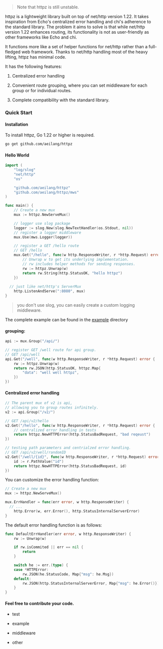 > Note that httpz is still unstable.

httpz is a lightweight library built on top of net/http version 1.22. It takes inspiration from Echo's centralized error handling and chi's adherence to the standard library. The problem it aims to solve is that while net/http version 1.22 enhances routing, its functionality is not as user-friendly as other frameworks like Echo and chi.

It functions more like a set of helper functions for net/http rather than a full-fledged web framework. Thanks to net/http handling most of the heavy lifting, httpz has minimal code.

It has the following features:

1. Centralized error handling


2. Convenient route grouping, where you can set middleware for each group or for individual routes.

3. Complete compatibility with the standard library.

### Quick Start

#### Installation

To install httpz, Go 1.22 or higher is required.

```sh
go get github.com/aeilang/httpz
```

#### Hello World

```go
import (
	"log/slog"
	"net/http"
	"os"

	"github.com/aeilang/httpz"
	"github.com/aeilang/httpz/mws"
)

func main() {
	// Create a new mux
	mux := httpz.NewServeMux()

	// logger use slog package
	logger := slog.New(slog.NewTextHandler(os.Stdout, nil))
	// register a logger middleware
	mux.Use(mws.Logger(logger))

	// register a GET /hello route
	// GET /hello
	mux.Get("/hello", func(w http.ResponseWriter, r *http.Request) error {
		// Unwrap w to get its underlying implementation.
		// rw includes helper methods for sending responses.
		rw := httpz.Unwrap(w)
		return rw.String(http.StatusOK, "hello httpz")
	})
  
  // just like net/http's ServerMux
	http.ListenAndServe(":8080", mux)
}
```

> you don't use slog, you can easily create a custom logging middleware.

The complete example can be found in the [example](https://github.com/aeilang/httpz/blob/main//example/hello/main.go) directory

#### grouping:

```go
api := mux.Group("/api/")

// register GET /well route for api group.
// GET /api/well
api.Get("/well", func(w http.ResponseWriter, r *http.Request) error {
	rw := httpz.Unwrap(w)
	return rw.JSON(http.StatusOK, httpz.Map{
		"data": "well well httpz",
	})
})
```

#### Centralized error handling

```go
// The parent mux of v2 is api,
// allowing you to group routes infinitely.
v2 := api.Group("/v2/")

// GET /api/v2/hello
v2.Get("/hello", func(w http.ResponseWriter, r *http.Request) error {
	// centralized error handling in tests
	return httpz.NewHTTPError(http.StatusBadRequest, "bad reqeust")
})

// testing path parameters and centrialzed error handling.
// GET /api/v2/well/randomID
v2.Get("/well/{id}", func(w http.ResponseWriter, r *http.Request) error {
	id := r.PathValue("id")
	return httpz.NewHTTPError(http.StatusBadRequest, id)
})
```


You can customize the error handling function:

```go
// Create a new mux
mux := httpz.NewServeMux()

mux.ErrHandler = func(err error, w http.ResponseWriter) {
  // ...
	http.Error(w, err.Error(), http.StatusInternalServerError)
}
```

The default error handling function is as follows:

```go
func DefaultErrHandler(err error, w http.ResponseWriter) {
	rw := Unwrap(w)

	if rw.isCommited || err == nil {
		return
	}

	switch he := err.(type) {
	case *HTTPError:
		rw.JSON(he.StatusCode, Map{"msg": he.Msg})
	default:
		rw.JSON(http.StatusInternalServerError, Map{"msg": he.Error()})
	}
}
```

#### Feel free to contribute your code.

- test

- example

- middleware

- other
